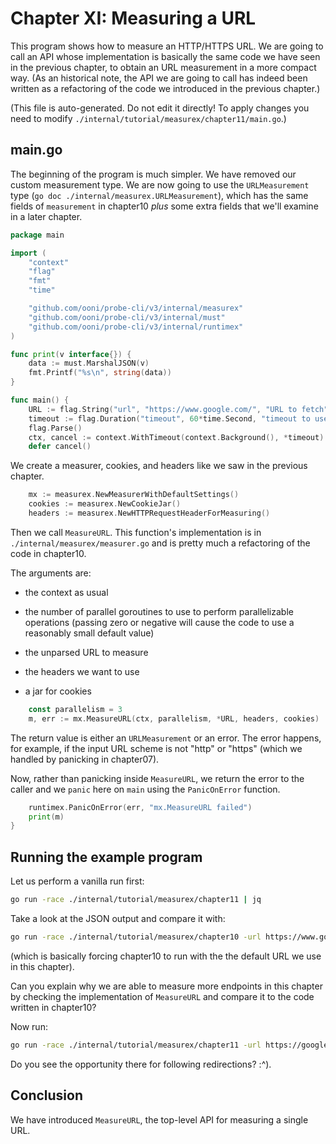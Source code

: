 
# Chapter XI: Measuring a URL

This program shows how to measure an HTTP/HTTPS URL. We
are going to call an API whose implementation is
basically the same code we have seen in the previous
chapter, to obtain an URL measurement in a more compact
way. (As an historical note, the API we are going to
call has indeed been written as a refactoring of
the code we introduced in the previous chapter.)

(This file is auto-generated. Do not edit it directly! To apply
changes you need to modify `./internal/tutorial/measurex/chapter11/main.go`.)

## main.go

The beginning of the program is much simpler. We have removed
our custom measurement type. We are now going to use the
`URLMeasurement` type (`go doc ./internal/measurex.URLMeasurement`),
which has the same fields of `measurement` in chapter10 _plus_
some extra fields that we'll examine in a later chapter.

```Go
package main

import (
	"context"
	"flag"
	"fmt"
	"time"

	"github.com/ooni/probe-cli/v3/internal/measurex"
	"github.com/ooni/probe-cli/v3/internal/must"
	"github.com/ooni/probe-cli/v3/internal/runtimex"
)

func print(v interface{}) {
	data := must.MarshalJSON(v)
	fmt.Printf("%s\n", string(data))
}

func main() {
	URL := flag.String("url", "https://www.google.com/", "URL to fetch")
	timeout := flag.Duration("timeout", 60*time.Second, "timeout to use")
	flag.Parse()
	ctx, cancel := context.WithTimeout(context.Background(), *timeout)
	defer cancel()
```

We create a measurer, cookies, and headers like we
saw in the previous chapter.

```Go
	mx := measurex.NewMeasurerWithDefaultSettings()
	cookies := measurex.NewCookieJar()
	headers := measurex.NewHTTPRequestHeaderForMeasuring()
```

Then we call `MeasureURL`. This function's implementation
is in `./internal/measurex/measurer.go` and is pretty
much a refactoring of the code in chapter10.

The arguments are:

- the context as usual

- the number of parallel goroutines to use to perform parallelizable
operations (passing zero or negative will cause the code to use
a reasonably small default value)

- the unparsed URL to measure

- the headers we want to use

- a jar for cookies

```Go
	const parallelism = 3
	m, err := mx.MeasureURL(ctx, parallelism, *URL, headers, cookies)
```
The return value is either an `URLMeasurement`
or an error. The error happens, for example, if
the input URL scheme is not "http" or "https" (which
we handled by panicking in chapter07).

Now, rather than panicking inside `MeasureURL`, we
return the error to the caller and we `panic`
here on `main` using the `PanicOnError` function.

```Go
	runtimex.PanicOnError(err, "mx.MeasureURL failed")
	print(m)
}

```

## Running the example program

Let us perform a vanilla run first:

```bash
go run -race ./internal/tutorial/measurex/chapter11 | jq
```

Take a look at the JSON output and compare it with:

```bash
go run -race ./internal/tutorial/measurex/chapter10 -url https://www.google.com | jq
```

(which is basically forcing chapter10 to run with the
the default URL we use in this chapter).

Can you explain why we are able to measure more endpoints
in this chapter by checking the implementation of `MeasureURL`
and compare it to the code written in chapter10?

Now run:

```bash
go run -race ./internal/tutorial/measurex/chapter11 -url https://google.com | jq
```

Do you see the opportunity there for following redirections? :^).

## Conclusion

We have introduced `MeasureURL`, the top-level API for
measuring a single URL.


